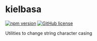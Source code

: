 # kielbasa 
[![npm version](https://img.shields.io/npm/v/kielbasa.svg)](https://www.npmjs.com/package/kielbasa) [![GitHub license](https://img.shields.io/github/license/joshingmachine/kielbasa.svg)](https://github.com/joshingmachine/kielbasa/blob/master/LICENSE.md)

Utilities to change string character casing

